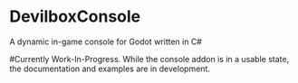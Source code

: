 # DevilboxConsole
A dynamic in-game console for Godot written in C#

#Currently Work-In-Progress.
While the console addon is in a usable state, the documentation and examples are in development.